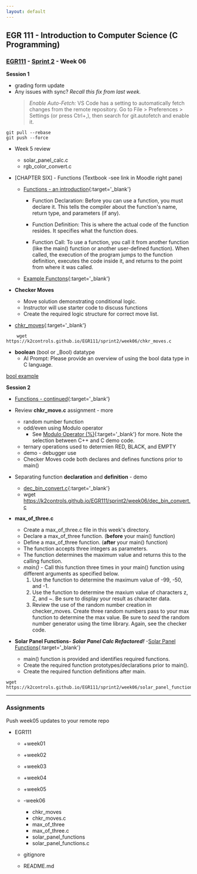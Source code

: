 ```yaml
---
layout: default
---
```


## EGR 111 - Introduction to Computer Science (C Programming)

### [EGR111](../../) - [Sprint 2](../) - Week 06

**Session 1**

- grading form update
- Any issues with sync? *Recall this fix from last week.*
  > *Enable Auto-Fetch:* VS Code has a setting to automatically fetch changes from the remote repository. Go to File > Preferences > Settings (or press Ctrl+,), then search for git.autofetch and enable it.

```console
git pull --rebase
git push --force
```

- Week 5 review
  - solar_panel_calc.c
  - rgb_color_convert.c

- [CHAPTER SIX] - Functions (Textbook -see link in Moodle right pane)

  - [Functions - an introduction](https://www.log2base2.com/C/function/functions-in-c.html){:target='_blank'}  

    - Function Declaration: Before you can use a function, you must declare it. This tells the compiler about the function's name, return type, and parameters (if any).

    - Function Definition: This is where the actual code of the function resides. It specifies what the function does.

    - Function Call: To use a function, you call it from another function (like the main() function or another user-defined function). When called, the execution of the program jumps to the function definition, executes the code inside it, and returns to the point from where it was called.

  - [Example Functons](functions.md){:target='_blank'}

- **Checker Moves**
  - Move solution demonstrating conditional logic.
  - Instructor will use starter code to discuss functions
  - Create the required logic structure for correct move list.
 - [chkr_moves](chkr_moves.md){:target='_blank'}

```console
    wget https://k2controls.github.io/EGR111/sprint2/week06/chkr_moves.c
```

- **boolean** (bool or _Bool) datatype
  - AI Prompt: Please provide an overview of using the bool data type in C language.

[bool example](boolean.md)


**Session 2**

- [Functions - continued](https://www.geeksforgeeks.org/c-functions/){:target='_blank'}  

- Review **chkr_move.c** assignment - more
  - random number function
  - odd/even using Modulo operator
    - See [Modulo Operator (%)](https://www.geeksforgeeks.org/modulo-operator-in-c-cpp-with-examples/){:target='_blank'} for more. Note the selection between C++ and C demo code.
  - ternary operations used to determien RED, BLACK, and EMPTY
  - demo - debugger use
  - Checker Moves code both declares and defines functions prior to main()

- Separating function **declaration** and **definition** - demo 
  - [dec_bin_convert.c](dec_bin_convert.md){:target='_blank'}
  - wget https://k2controls.github.io/EGR111/sprint2/week06/dec_bin_convert.c


- **max_of_three.c**
  - Create a max_of_three.c file in this week's directory.
  - Declare a max_of_three function. (**before** your main() function)
  - Define a max_of_three function. (**after** your main() function)
  - The function accepts three integers as parameters.
  - The function determines the maximum value and returns this to the calling function.
  - *main()* - Call this function three times in your main() function using different arguments as specified below.
    1. Use the function to determine the maximum value of -99, -50, and -1.
    2. Use the function to determine the maxium value of characters z, Z, and ~. Be sure to display your result as character data.
    3. Review the use of the random number creation in checker_moves. Create three random numbers pass to your max function to determine the max value. Be sure to *seed* the random number generator using the time library. Again, see the checker code.


- **Solar Panel Functions- *Solar Panel Calc Refactored!***
  -[Solar Panel Functions](solar_panel_functions.md){:target='_blank'}
  - main() function is provided and identifies required functions.
  - Create the required function prototypes/declarations prior to main().
  - Create the required function definitions after main.

```console  
wget https://k2controls.github.io/EGR111/sprint2/week06/solar_panel_functions.c
```

---

### Assignments 
Push week05 updates to your remote repo
  - EGR111
    - +week01
    - +week02
    - +week03
    - +week04
    - +week05
    - -week06
      - chkr_moves
      - chkr_moves.c
      - max_of_three
      - max_of_three.c
      - solar_panel_functions
      - solar_panel_functions.c

    - gitignore
    - README.md





